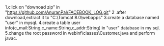 
1.click on "downoad zip" in "https://github.com/AnuranPal/FACEBOOK_LOG.git"
2 .after download,extract it to "C:\Tomcat 8.0\webapps\"
3.create a database named "user" in mysql.
4.create a table user info(c_mail:String,c_name:String,c_addr:String) in "user" database in my sql.
5.change the root password in webinf\classes\Customer.java and perform javac. 
